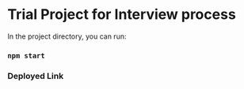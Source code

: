 # Trial Project for Interview process

In the project directory, you can run:

### `npm start`

### Deployed Link
